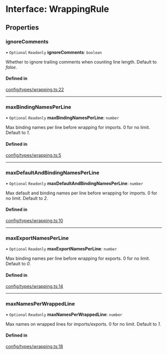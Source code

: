 # Interface: WrappingRule

## Properties

### ignoreComments

• `Optional` `Readonly` **ignoreComments**: `boolean`

Whether to ignore trailing comments when counting line length. Default to _false_.

#### Defined in

[config/types/wrapping.ts:22](https://github.com/daidodo/format-imports/blob/6331930/src/lib/config/types/wrapping.ts#L22)

___

### maxBindingNamesPerLine

• `Optional` `Readonly` **maxBindingNamesPerLine**: `number`

Max binding names per line before wrapping for imports. 0 for no limit. Default to _1_.

#### Defined in

[config/types/wrapping.ts:5](https://github.com/daidodo/format-imports/blob/6331930/src/lib/config/types/wrapping.ts#L5)

___

### maxDefaultAndBindingNamesPerLine

• `Optional` `Readonly` **maxDefaultAndBindingNamesPerLine**: `number`

Max default and binding names per line before wrapping for imports. 0 for no limit. Default
to _2_.

#### Defined in

[config/types/wrapping.ts:10](https://github.com/daidodo/format-imports/blob/6331930/src/lib/config/types/wrapping.ts#L10)

___

### maxExportNamesPerLine

• `Optional` `Readonly` **maxExportNamesPerLine**: `number`

Max binding names per line before wrapping for exports. 0 for no limit. Default to _0_.

#### Defined in

[config/types/wrapping.ts:14](https://github.com/daidodo/format-imports/blob/6331930/src/lib/config/types/wrapping.ts#L14)

___

### maxNamesPerWrappedLine

• `Optional` `Readonly` **maxNamesPerWrappedLine**: `number`

Max names on wrapped lines for imports/exports. 0 for no limit. Default to _1_.

#### Defined in

[config/types/wrapping.ts:18](https://github.com/daidodo/format-imports/blob/6331930/src/lib/config/types/wrapping.ts#L18)
